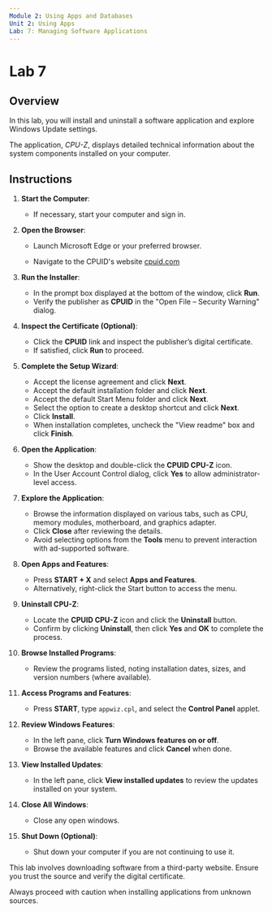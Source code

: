 ```yaml
---
Module 2: Using Apps and Databases
Unit 2: Using Apps
Lab: 7: Managing Software Applications
---
```


# Lab 7

## Overview

In this lab, you will install and uninstall a software application and explore Windows Update settings.

The application, *CPU-Z*, displays detailed technical information about the system components installed on your computer.

## Instructions

1. **Start the Computer**:
   - If necessary, start your computer and sign in.

2. **Open the Browser**:
   - Launch Microsoft Edge or your preferred browser.

   - Navigate to the CPUID's website [cpuid.com](../../cpuid.com)

3. **Run the Installer**:
   - In the prompt box displayed at the bottom of the window, click **Run**.
   - Verify the publisher as **CPUID** in the "Open File – Security Warning" dialog.

4. **Inspect the Certificate (Optional)**:
   - Click the **CPUID** link and inspect the publisher’s digital certificate.
   - If satisfied, click **Run** to proceed.

5. **Complete the Setup Wizard**:
   - Accept the license agreement and click **Next**.
   - Accept the default installation folder and click **Next**.
   - Accept the default Start Menu folder and click **Next**.
   - Select the option to create a desktop shortcut and click **Next**.
   - Click **Install**.
   - When installation completes, uncheck the "View readme" box and click **Finish**.

6. **Open the Application**:
   - Show the desktop and double-click the **CPUID CPU-Z** icon.
   - In the User Account Control dialog, click **Yes** to allow administrator-level access.

7. **Explore the Application**:
   - Browse the information displayed on various tabs, such as CPU, memory modules, motherboard, and graphics adapter.
   - Click **Close** after reviewing the details.
   - Avoid selecting options from the **Tools** menu to prevent interaction with ad-supported software.

8. **Open Apps and Features**:
   - Press **START + X** and select **Apps and Features**.
   - Alternatively, right-click the Start button to access the menu.

9. **Uninstall CPU-Z**:
   - Locate the **CPUID CPU-Z** icon and click the **Uninstall** button.
   - Confirm by clicking **Uninstall**, then click **Yes** and **OK** to complete the process.

10. **Browse Installed Programs**:
    - Review the programs listed, noting installation dates, sizes, and version numbers (where available).

11. **Access Programs and Features**:
    - Press **START**, type `appwiz.cpl`, and select the **Control Panel** applet.

12. **Review Windows Features**:
    - In the left pane, click **Turn Windows features on or off**.
    - Browse the available features and click **Cancel** when done.

13. **View Installed Updates**:
    - In the left pane, click **View installed updates** to review the updates installed on your system.

14. **Close All Windows**:
     - Close any open windows.

15. **Shut Down (Optional)**:
    - Shut down your computer if you are not continuing to use it.

This lab involves downloading software from a third-party website. Ensure you trust the source and verify the digital certificate.

Always proceed with caution when installing applications from unknown sources.
